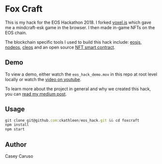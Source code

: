 # Fox Craft 

This is my hack for the EOS Hackathon 2018. I forked [voxel.js](http://voxeljs.com) which gave me a mindcraft-esk game in the browser. I then made in-game NFTs on the EOS chain. 

The blockchain specific tools I used to build this hack include: [eosjs](https://www.google.com/search?q=eosjs&oq=eosjs&aqs=chrome..69i57j69i60l2j0l3.1748j0j4&sourceid=chrome&ie=UTF-8), [nodeos](https://developers.eos.io/eosio-nodeos/docs/overview-1), [cleos](https://developers.eos.io/eosio-nodeos/docs/cleos-overview) and an open source [NFT smart contract](https://github.com/unicoeos/eosio.nft).

## Demo
To view a demo, either watch the ```eos_hack_demo.mov``` in this repo at root level locally or watch the [video on youtube](https://www.youtube.com/watch?v=hDq5fZz1js4).

To learn more about the project in general and why we created this hack, you can [read my medium post](https://medium.com/@caseycaruso/fox-craft-our-eos-hackathon-hack-eef4f4581444).

## Usage

```javascript
git clone git@github.com:ckathleen/eos_hack.git && cd foxcraft
npm install
npm start
```

## Author
Casey Caruso